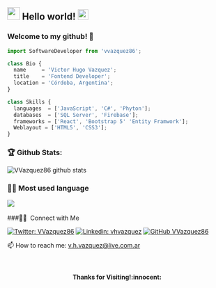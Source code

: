
## <img src="https://github.com/TheDudeThatCode/TheDudeThatCode/blob/master/Assets/Hi.gif" width="29px"> Hello world!&nbsp;<img src="https://github.com/TheDudeThatCode/TheDudeThatCode/blob/master/Assets/Earth.gif" width="24px">

### Welcome to my github! 👋


```js
import SoftwareDeveloper from 'vvazquez86';

class Bio {
  name     = 'Victor Hugo Vazquez';
  title    = 'Fontend Developer';
  location = 'Córdoba, Argentina';
}

class Skills {
  languages  = ['JavaScript', 'C#', 'Phyton'];
  databases  = ['SQL Server', 'Firebase'];
  frameworks = ['React', 'Bootstrap 5' 'Entity Framwork'];
  Weblayout = ['HTML5', 'CSS3'];
}

```

### 🏆 Github Stats:

![VVazquez86 github stats](https://github-readme-stats.vercel.app/api?username=vvazquez86&show_icons=true)

### 👨‍💻 Most used language

<a href="https://github.com/vvazquez86">
  <img align="center" src="https://github-readme-stats.vercel.app/api/top-langs/?username=vvazquez86&theme=radical&hide=glsl,python" />
</a>
<br>
<br>
###🤝🏻 &nbsp;Connect with Me

[![Twitter: VVazquez86](https://img.shields.io/twitter/follow/vvazquez86?style=social)](https://twitter.com/vvazquez86)
[![Linkedin: vhvazquez](https://img.shields.io/badge/-vhvazquez-blue?style=flat-square&logo=Linkedin&logoColor=white&link=https://www.linkedin.com/in/vhvazquez/)](https://www.linkedin.com/in/vhvazquez/)
[![GitHub VVazquez86](https://img.shields.io/github/followers/vvazquez86?label=follow&style=social)](https://github.com/vvazquez86)

📫 How to reach me: v.h.vazquez@live.com.ar

<br>
<h4 align="center"> Thanks for Visiting!:innocent:</h4>
